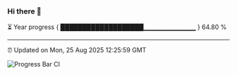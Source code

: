 ### Hi there 👋

⏳ Year progress { ███████████████████▁▁▁▁▁▁▁▁▁▁▁ } 64.80 %

---

⏰ Updated on Mon, 25 Aug 2025 12:25:59 GMT

![Progress Bar CI](https://github.com/code-lakshay/GitHub-Actions-Demo/workflows/Progress%20Bar%20CI/badge.svg)
